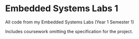 # Embedded Systems Labs 1
 All code from my Embedded Systems Labs (Year 1 Semester 1)

 Includes coursework omitting the specification for the project.

